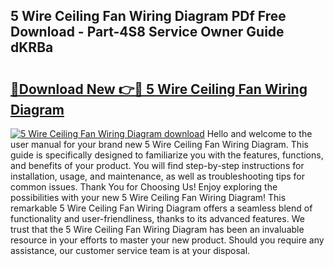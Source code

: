 ## 5 Wire Ceiling Fan Wiring Diagram PDf Free Download - Part-4S8 Service Owner Guide dKRBa

# <h2><a href="http://dflk0dz.blite.top/?on=5+Wire+Ceiling+Fan+Wiring+Diagram">🔗Download New 👉🔴 5 Wire Ceiling Fan Wiring Diagram</a></h2>

[![5 Wire Ceiling Fan Wiring Diagram download](https://i.imgur.com/lujVjoI.png)](http://dflk0dz.blite.top/?on=5+Wire+Ceiling+Fan+Wiring+Diagram)
Hello and welcome to the user manual for your brand new 5 Wire Ceiling Fan Wiring Diagram. This guide is specifically designed to familiarize you with the features, functions, and benefits of your product. You will find step-by-step instructions for installation, usage, and maintenance, as well as troubleshooting tips for common issues. Thank You for Choosing Us! Enjoy exploring the possibilities with your new 5 Wire Ceiling Fan Wiring Diagram! This remarkable 5 Wire Ceiling Fan Wiring Diagram offers a seamless blend of functionality and user-friendliness, thanks to its advanced features. We trust that the 5 Wire Ceiling Fan Wiring Diagram has been an invaluable resource in your efforts to master your new product. Should you require any assistance, our customer service team is at your disposal.
